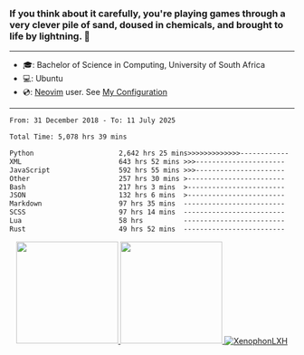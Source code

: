 ### If you think about it carefully, you're playing games through a very clever pile of sand, doused in chemicals, and brought to life by lightning.  👋

-------------------------------------------------------------------------------------------------------

- 🎓: Bachelor of Science in Computing, University of South Africa
- 💻: Ubuntu
- 💿: [Neovim](https://github.com/neovim/neovim) user. See [My Configuration](https://github.com/XenophonLXH/xenovim)

-------------------------------------------------------------------------------------------------------

<!--START_SECTION:waka-->

```txt
From: 31 December 2018 - To: 11 July 2025

Total Time: 5,078 hrs 39 mins

Python                     2,642 hrs 25 mins>>>>>>>>>>>>>------------   52.04 %
XML                        643 hrs 52 mins >>>----------------------   12.68 %
JavaScript                 592 hrs 55 mins >>>----------------------   11.68 %
Other                      257 hrs 30 mins >------------------------   05.07 %
Bash                       217 hrs 3 mins  >------------------------   04.27 %
JSON                       132 hrs 6 mins  >------------------------   02.60 %
Markdown                   97 hrs 35 mins  -------------------------   01.92 %
SCSS                       97 hrs 14 mins  -------------------------   01.91 %
Lua                        58 hrs          -------------------------   01.14 %
Rust                       49 hrs 52 mins  -------------------------   00.98 %
```

<!--END_SECTION:waka-->


<p align="center">
    <a href="https://github.com/XenophonLXH">
        <img height="180em" src="https://github-readme-stats-eight-theta.vercel.app/api?username=XenophonLXH&show_icons=true&theme=algolia&include_all_commits=true&count_private=true"/>
        <img height="180em" src="https://github-readme-stats-eight-theta.vercel.app/api/top-langs/?username=XenophonLXH&layout=compact&langs_count=8&theme=algolia"/>
        <img align="center" src="https://github-readme-streak-stats.herokuapp.com/?user=XenophonLXH&theme=algolia" alt="XenophonLXH" />
    </a>
</p>

